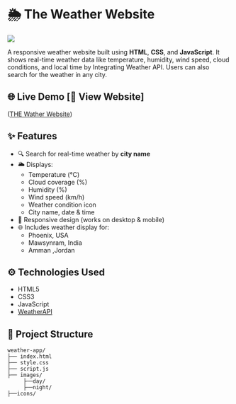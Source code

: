 #  🌦️ The Weather Website 
<img src="/the Weather Website.gif">

A responsive weather website built using **HTML**, **CSS**, and **JavaScript**. It shows real-time weather data like temperature, humidity,
wind speed, cloud conditions, and local time by Integrating Weather API. Users can also search for the weather in any city.

## 🌐 Live Demo [🔗 View Website]
([THE Wather Website](https://the-weather-website444.netlify.app/))  

## ✨ Features
- 🔍 Search for real-time weather by **city name**
- 🌥️ Displays:
  - Temperature (°C)
  - Cloud coverage (%)
  - Humidity (%)
  - Wind speed (km/h)
  - Weather condition icon
  - City name, date & time
- 📱 Responsive design (works on desktop & mobile)
- 🌐 Includes  weather display for:
  - Phoenix, USA
  - Mawsynram, India
  - Amman ,Jordan

## ⚙️ Technologies Used

- HTML5  
- CSS3  
- JavaScript   
- [WeatherAPI](https://www.weatherapi.com/)

## 📁 Project Structure    
```text
weather-app/
├── index.html
├── style.css
├── script.js
├── images/
     ├──day/
     ├──night/
├──icons/


